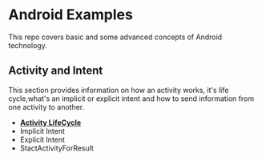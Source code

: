 # Android Examples
This repo covers basic and some advanced concepts of Android technology.


## Activity and Intent
This section provides information on how an activity works, it's life cycle,what's an implicit or explicit intent and how to send information from one activity to another.
*	[**Activity LifeCycle**](https://github.com/fouliex/AndroidExamples/tree/master/2.AndroidActivityAndIntents/AndroidActivity)
*	Implicit Intent
*	Explicit Intent
* 	StactActivityForResult

